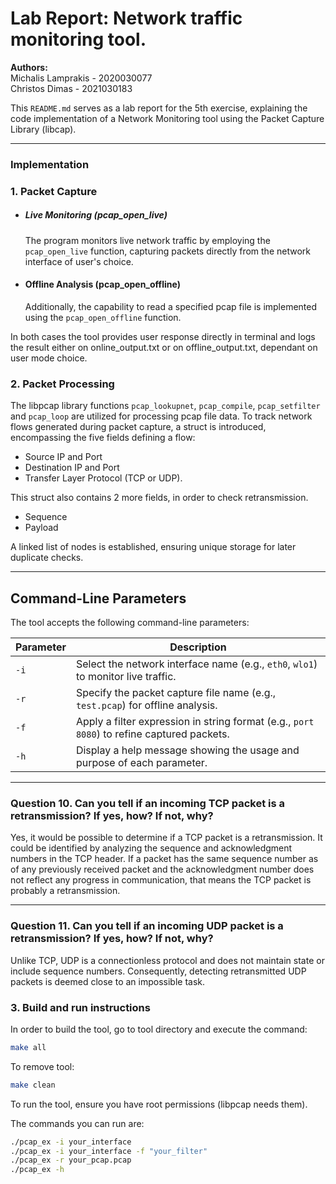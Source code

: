 # Lab Report: Network traffic monitoring tool.

**Authors:**  
Michalis Lamprakis - 2020030077  
Christos Dimas     - 2021030183

This `README.md` serves as a lab report for the 5th exercise, explaining the code implementation of a Network Monitoring tool
using the Packet Capture Library (libcap).

---

### Implementation
### 1. Packet Capture

- ##### Live Monitoring (pcap_open_live)
    The program monitors live network traffic by employing the `pcap_open_live` function, capturing packets directly from the network interface of user's choice.

- #### Offline Analysis (pcap_open_offline) 

    Additionally, the capability to read a specified pcap file is implemented using the `pcap_open_offline` function.

In both cases the tool provides user response directly in terminal and logs
the result either on online_output.txt or on offline_output.txt, dependant on user mode choice.


### 2. Packet Processing

The libpcap library functions `pcap_lookupnet`, `pcap_compile`, `pcap_setfilter` and `pcap_loop` are utilized for processing pcap file data. To track network flows generated during packet capture, a struct is introduced, encompassing the five fields defining a flow: 
* Source IP and Port
* Destination IP and Port
* Transfer Layer Protocol (TCP or UDP). 

This struct also contains 2 more fields, in order to check retransmission.
* Sequence
* Payload

A linked list of nodes is established, ensuring unique storage for later duplicate checks.

---
## Command-Line Parameters
The tool accepts the following command-line parameters:

| Parameter | Description                                                                 |
|-----------|-----------------------------------------------------------------------------|
| `-i`      | Select the network interface name (e.g., `eth0`, `wlo1`) to monitor live traffic.  |
| `-r`      | Specify the packet capture file name (e.g., `test.pcap`) for offline analysis. |
| `-f`      | Apply a filter expression in string format (e.g., `port 8080`) to refine captured packets. |
| `-h`      | Display a help message showing the usage and purpose of each parameter.    |

---

### Question 10. Can you tell if an incoming TCP packet is a retransmission? If yes, how? If not, why? 


Yes, it would be possible to determine if a TCP packet is a retransmission.
It could be identified by analyzing the sequence and acknowledgment numbers in the TCP header. 
If a packet has the same sequence number as of any previously received packet and the 
acknowledgment number does not reflect any progress in communication, that means the TCP packet is 
probably a retransmission.

---

### Question 11. Can you tell if an incoming UDP packet is a retransmission? If yes, how? If not, why?

Unlike TCP, UDP is a connectionless protocol and does not maintain state or include sequence numbers. 
Consequently, detecting retransmitted UDP packets is deemed 
close to an impossible task.

### 3. Build and run instructions

In order to build the tool, go to tool directory and execute the command:

```bash
make all
```
To remove tool:

```bash
make clean
```

To run the tool, ensure you have root permissions (libpcap needs them).


The commands you can run are:
```bash
./pcap_ex -i your_interface
./pcap_ex -i your_interface -f "your_filter"
./pcap_ex -r your_pcap.pcap
./pcap_ex -h
```
